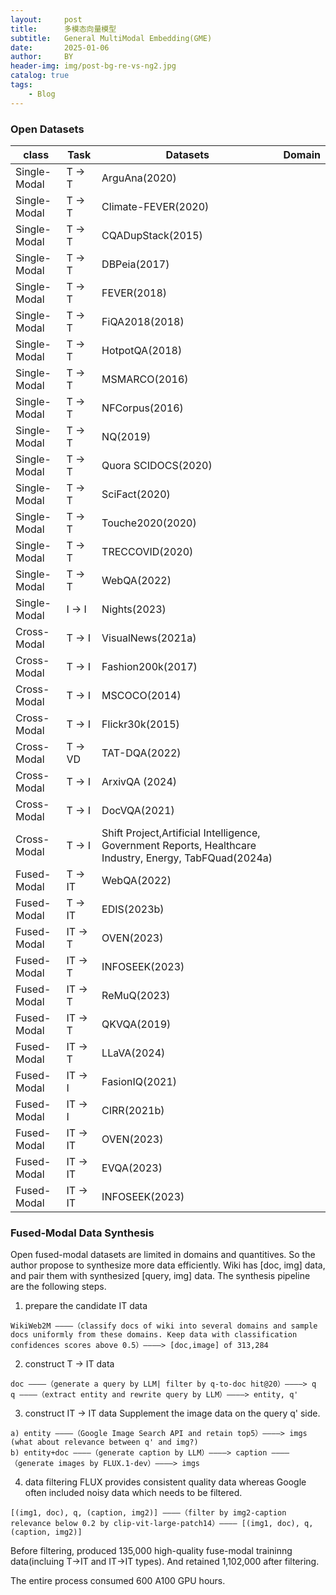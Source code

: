 ```yaml
---
layout:     post
title:      多模态向量模型
subtitle:   General MultiModal Embedding(GME)
date:       2025-01-06
author:     BY
header-img: img/post-bg-re-vs-ng2.jpg
catalog: true
tags:
    - Blog
---
```


### Open Datasets

| class | Task | Datasets| Domain |
| - | - | - | - |
| Single-Modal | T $\rightarrow$ T | ArguAna(2020) | |
| Single-Modal | T $\rightarrow$ T | Climate-FEVER(2020) | |
| Single-Modal | T $\rightarrow$ T | CQADupStack(2015) | |
| Single-Modal | T $\rightarrow$ T | DBPeia(2017) |
| Single-Modal | T $\rightarrow$ T | FEVER(2018) |
| Single-Modal | T $\rightarrow$ T | FiQA2018(2018) |
| Single-Modal | T $\rightarrow$ T | HotpotQA(2018) |
| Single-Modal | T $\rightarrow$ T | MSMARCO(2016) |
| Single-Modal | T $\rightarrow$ T | NFCorpus(2016) |
| Single-Modal | T $\rightarrow$ T | NQ(2019) |
| Single-Modal | T $\rightarrow$ T | Quora SCIDOCS(2020) |
| Single-Modal | T $\rightarrow$ T | SciFact(2020) |
| Single-Modal | T $\rightarrow$ T | Touche2020(2020) |
| Single-Modal | T $\rightarrow$ T | TRECCOVID(2020) |
| Single-Modal | T $\rightarrow$ T | WebQA(2022) |
| Single-Modal | I $\rightarrow$ I | Nights(2023) |
| Cross-Modal | T $\rightarrow$ I | VisualNews(2021a) |
| Cross-Modal | T $\rightarrow$ I | Fashion200k(2017) |
| Cross-Modal | T $\rightarrow$ I | MSCOCO(2014) |
| Cross-Modal | T $\rightarrow$ I | Flickr30k(2015) |
| Cross-Modal | T $\rightarrow$ VD | TAT-DQA(2022) |
| Cross-Modal | T $\rightarrow$ I | ArxivQA (2024) |
| Cross-Modal | T $\rightarrow$ I | DocVQA(2021) |
| Cross-Modal | T $\rightarrow$ I | Shift Project,Artificial Intelligence, Government Reports, Healthcare Industry, Energy, TabFQuad(2024a) |
| Fused-Modal | T $\rightarrow$ IT | WebQA(2022) |
| Fused-Modal | T $\rightarrow$ IT | EDIS(2023b) |
| Fused-Modal | IT $\rightarrow$ T | OVEN(2023) |
| Fused-Modal | IT $\rightarrow$ T | INFOSEEK(2023) |
| Fused-Modal | IT $\rightarrow$ T | ReMuQ(2023) |
| Fused-Modal | IT $\rightarrow$ T | QKVQA(2019) |
| Fused-Modal | IT $\rightarrow$ T | LLaVA(2024) |
| Fused-Modal | IT $\rightarrow$ I | FasionIQ(2021) |
| Fused-Modal | IT $\rightarrow$ I | CIRR(2021b) |
| Fused-Modal | IT $\rightarrow$ IT | OVEN(2023) |
| Fused-Modal | IT $\rightarrow$ IT | EVQA(2023) |
| Fused-Modal | IT $\rightarrow$ IT | INFOSEEK(2023) |



### Fused-Modal Data Synthesis
Open fused-modal datasets are limited in domains and quantitives. So the author propose to synthesize more data efficiently. Wiki has [doc, img] data, and pair them with synthesized [query, img] data. The synthesis pipeline are the following steps.
1. prepare the candidate IT data
```
WikiWeb2M ————（classify docs of wiki into several domains and sample docs uniformly from these domains. Keep data with classification confidences scores above 0.5）————> [doc,image] of 313,284
```
2. construct T $\rightarrow$ IT data
``` 
doc ————（generate a query by LLM| filter by q-to-doc hit@20）————> q
q ————（extract entity and rewrite query by LLM）————> entity, q'
```
3. construct IT $\rightarrow$ IT data
Supplement the image data on the query q' side.
```
a) entity ————（Google Image Search API and retain top5）————> imgs (what about relevance between q' and img?)
b) entity+doc ————（generate caption by LLM）————> caption ————（generate images by FLUX.1-dev）————> imgs
```
4. data filtering
FLUX provides consistent quality data whereas Google often included noisy data which needs to be filtered.
```
[(img1, doc), q, (caption, img2)] ————（filter by img2-caption relevance below 0.2 by clip-vit-large-patch14）———— [(img1, doc), q, (caption, img2)]
```
Before filtering, produced 135,000 high-quality fuse-modal traininng data(incluing T$\rightarrow$IT and IT$\rightarrow$IT types). And retained 1,102,000 after filtering.

The entire process consumed 600 A100 GPU hours.